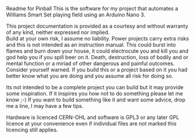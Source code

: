Readme for Pinball
This is the software for my project that automates a Williams Smart Set playing field using an Arduino Nano 3.

This project documentation is provided as a courtesy and without warranty of any kind, neither expressed nor implied.  
Build at your own risk, I assume no liability. 
Power projects carry extra risks and this is not intended as an instruction manual. 
This could burst into flames and burn down your house, it could electrocute you and kill you and god help you if you spill beer on it. Death, destruction, loss of bodily and or mental function or a miriad of other dangerous and painful outcomes. Consider yourself warned.
If you build this or a project based on it you had better know what you are doing and you assume all risk for doing so. 

Its not intended to be a complete project you can build but it may provide some inspiration.
If it inspires you how not to do something please let me know ;-)
If you want to build something like it and want some advice, drop me a line, I may have a few tips.

Hardware is licenced CERN-OHL and software is GPL3 or any later GPL licence at your convenience even if individual files are not marked this licencing still applies.
